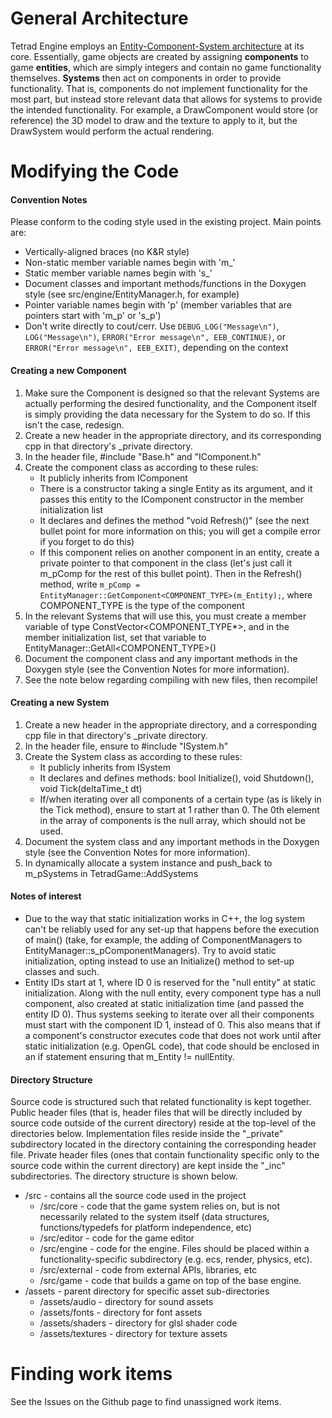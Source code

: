 # General Architecture
Tetrad Engine employs an [Entity-Component-System
architecture](http://alexkhouderchah.com/articles/tetrad/ecs-overview.html) at its core.
Essentially, game objects are created by assigning **components** to game **entities**, which are simply integers and contain no game functionality themselves.
**Systems** then act on components in order to provide functionality. That is, components do not implement functionality
for the most part, but instead store relevant data that allows for systems to provide the intended functionality.
For example, a DrawComponent would store (or reference) the 3D model to draw and the texture to apply to it, but the DrawSystem would perform the actual rendering.

# Modifying the Code
#### Convention Notes
Please conform to the coding style used in the existing project.
Main points are:
* Vertically-aligned braces (no K&R style)
* Non-static member variable names begin with 'm_'
* Static member variable names begin with 's_'
* Document classes and important methods/functions in the Doxygen style (see src/engine/EntityManager.h, for example)
* Pointer variable names begin with 'p' (member variables that are pointers start with 'm_p' or 's_p')
* Don't write directly to cout/cerr. Use `DEBUG_LOG("Message\n")`, `LOG("Message\n")`, `ERROR("Error message\n", EEB_CONTINUE)`, or `ERROR("Error message\n", EEB_EXIT)`, depending on the context

#### Creating a new Component
1. Make sure the Component is designed so that the relevant Systems are actually performing the desired functionality, and the Component itself is simply providing the data necessary for the System to do so. If this isn't the case, redesign.
1. Create a new header in the appropriate directory, and its corresponding cpp in that directory's _private directory.
1. In the header file, #include "Base.h" and "IComponent.h"
1. Create the component class as according to these rules:
    * It publicly inherits from IComponent
    * There is a constructor taking a single Entity as its argument, and it passes this entity to the IComponent constructor in the member initialization list
	* It declares and defines the method "void Refresh()" (see the next bullet point for more information on this; you will get a compile error if you forget to do this)
	* If this component relies on another component in an entity, create a private pointer to that component in the class (let's just call it m_pComp for the rest of this bullet point). Then in the Refresh() method, write `m_pComp = EntityManager::GetComponent<COMPONENT_TYPE>(m_Entity);`, where COMPONENT_TYPE is the type of the component
1. In the relevant Systems that will use this, you must create a member variable of type ConstVector<COMPONENT_TYPE*>, and in the member initialization list, set that variable to EntityManager::GetAll<COMPONENT_TYPE>()
1. Document the component class and any important methods in the Doxygen style (see the Convention Notes for more information).
1. See the note below regarding compiling with new files, then recompile!

#### Creating a new System
1. Create a new header in the appropriate directory, and a corresponding cpp file in that directory's _private directory.
1. In the header file, ensure to #include "ISystem.h"
1. Create the System class as according to these rules:
    * It publicly inherits from ISystem
	* It declares and defines methods: bool Initialize(), void Shutdown(), void Tick(deltaTime_t dt)
	* If/when iterating over all components of a certain type (as is likely in the Tick method), ensure to start at 1 rather than 0. The 0th element in the array of components is the null array, which should not be used.
1. Document the system class and any important methods in the Doxygen style (see the Convention Notes for more information).
1. In dynamically allocate a system instance and push_back to m_pSystems in TetradGame::AddSystems

#### Notes of interest
- Due to the way that static initialization works in C++, the log system can't be reliably used for any set-up that happens before the execution of main() (take, for example, the adding of ComponentManagers to EntityManager::s_pComponentManagers). Try to avoid static initialization, opting instead to use an Initialize() method to set-up classes and such.
- Entity IDs start at 1, where ID 0 is reserved for the "null entity" at static initialization. Along with the null entity, every component type has a null component, also created at static initialization time (and passed the entity ID 0). Thus systems seeking to iterate over all their components must start with the component ID 1, instead of 0. This also means that if a component's constructor executes code that does not work until after static initialization (e.g. OpenGL code), that code should be enclosed in an if statement ensuring that m_Entity != nullEntity.

#### Directory Structure
Source code is structured such that related functionality is kept together. Public header files (that is, header files that will be directly included by source code outside of the current directory) reside at the top-level of the directories below. Implementation files reside inside the "_private" subdirectory located in the directory containing the corresponding header file. Private header files (ones that contain functionality specific only to the source code within the current directory) are kept inside the "_inc" subdirectories. The directory structure is shown below.

* /src - contains all the source code used in the project
    * /src/core - code that the game system relies on, but is not necessarily related to the system itself (data structures, functions/typedefs for platform independence, etc)
    * /src/editor - code for the game editor
    * /src/engine - code for the engine. Files should be placed within a functionality-specific subdirectory (e.g. ecs, render, physics, etc).
    * /src/external - code from external APIs, libraries, etc
    * /src/game - code that builds a game on top of the base engine.
* /assets - parent directory for specific asset sub-directories
    * /assets/audio - directory for sound assets
	* /assets/fonts - directory for font assets
	* /assets/shaders - directory for glsl shader code
    * /assets/textures - directory for texture assets

# Finding work items
See the Issues on the Github page to find unassigned work items.

